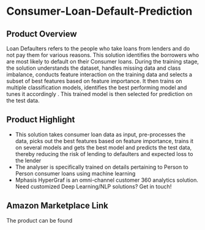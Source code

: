 # Consumer-Loan-Default-Prediction

## Product Overview

Loan Defaulters refers to the people who take loans from lenders and do not pay them for various reasons. This solution identifies the borrowers who are most likely to default on their Consumer loans. During the training stage, the solution understands the dataset, handles missing data and class imbalance, conducts feature interaction on the training data and selects a subset of best features based on feature importance. It then trains on multiple classification models, identifies the best performing model and tunes it accordingly . This trained model is then selected for prediction on the test data.

## Product Highlight
* This solution takes consumer loan data as input, pre-processes the data, picks out the best features based on feature importance, trains it on several models and gets the best model and predicts the test data, thereby reducing the risk of lending to defaulters and expected loss to the lender
* The analyser is specifically trained on details pertaining to Person to Person consumer loans using machine learning
* Mphasis HyperGraf is an omni-channel customer 360 analytics solution. Need customized Deep Learning/NLP solutions? Get in touch!

## Amazon Marketplace Link
The product can be found <here>
